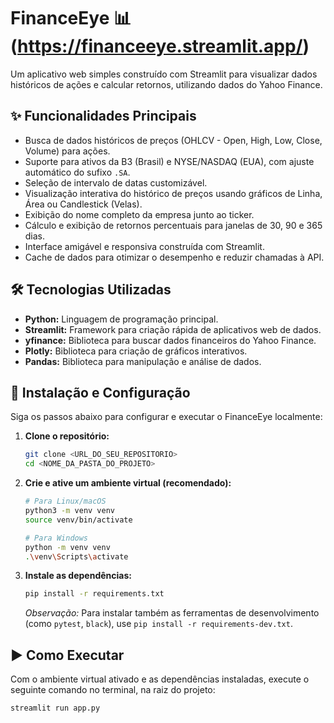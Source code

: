 # FinanceEye 📊 (https://financeeye.streamlit.app/)

Um aplicativo web simples construído com Streamlit para visualizar dados históricos de ações e calcular retornos, utilizando dados do Yahoo Finance.

<!-- Opcional: Adicionar um screenshot ou GIF aqui depois -->
<!-- ![FinanceEye Screenshot](link_para_screenshot.png) -->

## ✨ Funcionalidades Principais

*   Busca de dados históricos de preços (OHLCV - Open, High, Low, Close, Volume) para ações.
*   Suporte para ativos da B3 (Brasil) e NYSE/NASDAQ (EUA), com ajuste automático do sufixo `.SA`.
*   Seleção de intervalo de datas customizável.
*   Visualização interativa do histórico de preços usando gráficos de Linha, Área ou Candlestick (Velas).
*   Exibição do nome completo da empresa junto ao ticker.
*   Cálculo e exibição de retornos percentuais para janelas de 30, 90 e 365 dias.
*   Interface amigável e responsiva construída com Streamlit.
*   Cache de dados para otimizar o desempenho e reduzir chamadas à API.

## 🛠️ Tecnologias Utilizadas

*   **Python:** Linguagem de programação principal.
*   **Streamlit:** Framework para criação rápida de aplicativos web de dados.
*   **yfinance:** Biblioteca para buscar dados financeiros do Yahoo Finance.
*   **Plotly:** Biblioteca para criação de gráficos interativos.
*   **Pandas:** Biblioteca para manipulação e análise de dados.

## 🚀 Instalação e Configuração

Siga os passos abaixo para configurar e executar o FinanceEye localmente:

1.  **Clone o repositório:**
    ```bash
    git clone <URL_DO_SEU_REPOSITORIO>
    cd <NOME_DA_PASTA_DO_PROJETO>
    ```

2.  **Crie e ative um ambiente virtual (recomendado):**
    ```bash
    # Para Linux/macOS
    python3 -m venv venv
    source venv/bin/activate

    # Para Windows
    python -m venv venv
    .\venv\Scripts\activate
    ```

3.  **Instale as dependências:**
    ```bash
    pip install -r requirements.txt
    ```
    *Observação:* Para instalar também as ferramentas de desenvolvimento (como `pytest`, `black`), use `pip install -r requirements-dev.txt`.

## ▶️ Como Executar

Com o ambiente virtual ativado e as dependências instaladas, execute o seguinte comando no terminal, na raiz do projeto:

```bash
streamlit run app.py
